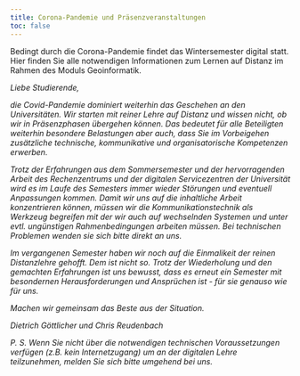 ```yaml
---
title: Corona-Pandemie und Präsenzveranstaltungen
toc: false
---
```


Bedingt durch die Corona-Pandemie findet das Wintersemester digital statt. Hier finden Sie alle notwendigen Informationen zum Lernen auf Distanz im Rahmen des Moduls Geoinformatik.

<!--more-->

_Liebe Studierende,_ 

_die Covid-Pandemie dominiert weiterhin das Geschehen an den Universitäten. Wir starten mit reiner Lehre auf Distanz und wissen nicht, ob wir in Präsenzphasen übergehen können. Das bedeutet  für alle Beteiligten weiterhin besondere Belastungen aber auch, dass Sie im Vorbeigehen zusätzliche technische, kommunikative und organisatorische Kompetenzen erwerben._

_Trotz der Erfahrungen aus dem Sommersemester und der hervorragenden Arbeit des Rechenzentrums und der digitalen Servicezentren der Universität wird es im Laufe des Semesters immer wieder Störungen und eventuell Anpassungen kommen. Damit wir uns auf die inhaltliche Arbeit konzentrieren können, müssen wir die Kommunikationstechnik als Werkzeug begreifen mit der wir auch auf wechselnden Systemen und unter evtl. ungünstigen Rahmenbedingungen arbeiten müssen. Bei technischen Problemen wenden sie sich bitte direkt an uns._ 

_Im vergangenen Semester haben wir noch auf die Einmalikeit der reinen Distanzlehre gehofft. Dem ist nicht so. Trotz der Wiederholung und den gemachten Erfahrungen ist uns bewusst, dass es erneut ein Semester mit besondernen Herausforderungen und Ansprüchen ist - für sie genauso wie für uns._ 

_Machen wir gemeinsam das Beste aus der Situation._


_Dietrich Göttlicher und  Chris Reudenbach_

_P. S. Wenn Sie nicht über die notwendigen technischen Voraussetzungen verfügen (z.B. kein Internetzugang) um an der digitalen Lehre teilzunehmen, melden Sie sich bitte umgehend bei uns._


